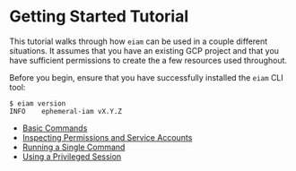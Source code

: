 # Getting Started Tutorial
This tutorial walks through how `eiam` can be used in a couple different situations.
It assumes that you have an existing GCP project and that you have sufficient
permissions to create the a few resources used throughout.

Before you begin, ensure that you have successfully installed the `eiam` CLI tool:
```
$ eiam version
INFO    ephemeral-iam vX.Y.Z
```

- [Basic Commands](./basic_commands/README.md)
- [Inspecting Permissions and Service Accounts](./perms_and_svc_accts/README.md)
- [Running a Single Command](./running_commands/README.md)
- [Using a Privileged Session](./privileged_session/README.md)